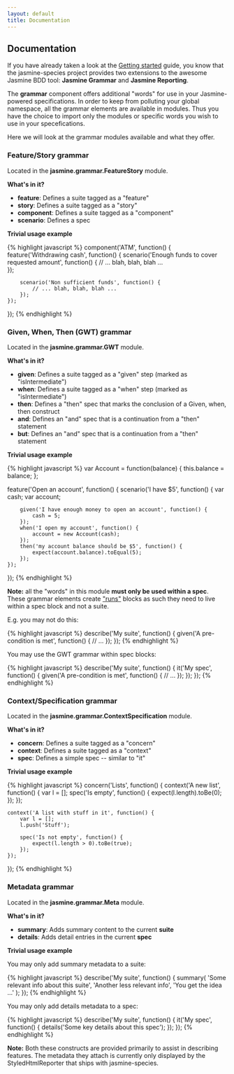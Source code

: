 ```yaml
---
layout: default
title: Documentation
---
```


## Documentation

If you have already taken a look at the [Getting started](index.html) guide, 
you know that the jasmine-species project provides two extensions to the 
awesome Jasmine BDD tool: **Jasmine Grammar** and **Jasmine Reporting**. 

The **grammar** component offers additional "words" for use in your 
Jasmine-powered specifications. In order to keep from polluting your global 
namespace, all the grammar elements are available in modules. Thus you have 
the choice to import only the modules or specific words you wish to use in 
your specefications. 

Here we will look at the grammar modules available and what they offer.


### Feature/Story grammar

Located in the **jasmine.grammar.FeatureStory** module.

**What's in it?**

* **feature**: Defines a suite tagged as a "feature"
* **story**: Defines a suite tagged as a "story"
* **component**: Defines a suite tagged as a "component"
* **scenario**: Defines a spec

**Trivial usage example**

{% highlight javascript %}
component('ATM', function() {
    feature('Withdrawing cash', function() {
        scenario('Enough funds to cover requested amount', function() {
            // ... blah, blah, blah ...    
        });
        
        scenario('Non sufficient funds', function() {
            // ... blah, blah, blah ...    
        });
    });
});
{% endhighlight %}


### Given, When, Then (GWT) grammar

Located in the **jasmine.grammar.GWT** module.

**What's in it?**

* **given**: Defines a suite tagged as a "given" step (marked as "isIntermediate")
* **when**: Defines a suite tagged as a "when" step (marked as "isIntermediate")
* **then**: Defines a "then" spec that marks the conclusion of a Given, when, then construct
* **and**: Defines an "and" spec that is a continuation from a "then" statement
* **but**: Defines an "and" spec that is a continuation from a "then" statement

**Trivial usage example**

{% highlight javascript %}
var Account = function(balance) {
    this.balance = balance;
};

feature('Open an account', function() {
    scenario('I have $5', function() {
        var cash; 
        var account;
        
        given('I have enough money to open an account', function() {
            cash = 5;
        });
        when('I open my account', function() {
            account = new Account(cash);
        });
        then('my account balance should be $5', function() {
            expect(account.balance).toEqual(5);
        });
    });
});
{% endhighlight %}

**Note:** all the "words" in this module **must only be used within a spec**. 
These grammar elements create ["runs"](http://pivotal.github.com/jasmine/async.html) 
blocks as such they need to live within a spec block and not a suite. 

E.g. you may not do this:

{% highlight javascript %}
describe('My suite', function() {
    given('A pre-condition is met', function() {
        // ...
    });
});
{% endhighlight %}

You may use the GWT grammar within spec blocks:

{% highlight javascript %}
describe('My suite', function() {
    it('My spec', function() {
        given('A pre-condition is met', function() {
            // ...
        });
    });
});
{% endhighlight %}


### Context/Specification grammar

Located in the **jasmine.grammar.ContextSpecification** module.

**What's in it?**

* **concern**: Defines a suite tagged as a "concern"
* **context**: Defines a suite tagged as a "context"
* **spec**: Defines a simple spec -- similar to "it"

**Trivial usage example**

{% highlight javascript %}
concern('Lists', function() {
    context('A new list', function() {
        var l = [];
        spec('Is empty', function() {
            expect(l.length).toBe(0);
        });
    });
    
    context('A list with stuff in it', function() {
        var l = [];
        l.push('Stuff');
        
        spec('Is not empty', function() {
            expect(l.length > 0).toBe(true);
        });
    });
});
{% endhighlight %}


### Metadata grammar

Located in the **jasmine.grammar.Meta** module.

**What's in it?**

* **summary**: Adds summary content to the current **suite**
* **details**: Adds detail entries in the current **spec**

**Trivial usage example**

You may only add summary metadata to a suite:

{% highlight javascript %}
describe('My suite', function() {
    summary(
        'Some relevant info about this suite',
        'Another less relevant info',
        'You get the idea ...'
    );
});
{% endhighlight %}

You may only add details metadata to a spec:

{% highlight javascript %}
describe('My suite', function() {
    it('My spec', function() {
        details('Some key details about this spec');
    });
});
{% endhighlight %}

**Note:** Both these constructs are provided primarily to assist 
in describing features. The metadata they attach is currently only 
displayed by the StyledHtmlReporter that ships with jasmine-species.